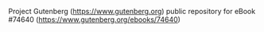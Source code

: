 Project Gutenberg (https://www.gutenberg.org) public repository for
eBook #74640 (https://www.gutenberg.org/ebooks/74640)
